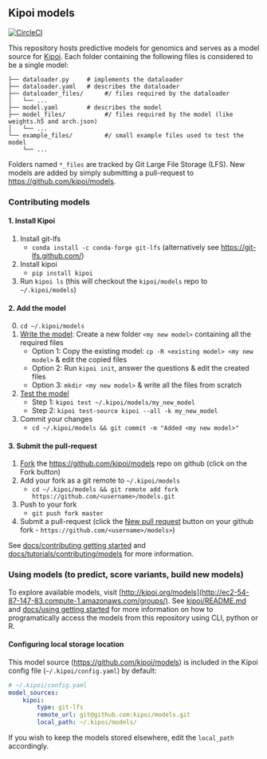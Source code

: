 ## Kipoi models

[![CircleCI](https://circleci.com/gh/kipoi/models.svg?style=svg&circle-token=ee92a92acb288e17399660e66603f700737e7382)](https://circleci.com/gh/kipoi/models)

This repository hosts predictive models for genomics and serves as a model source for [Kipoi](https://github.com/kipoi/kipoi). Each folder containing the following files is considered to be a single model:

```
├── dataloader.py     # implements the dataloader
├── dataloader.yaml   # describes the dataloader
├── dataloader_files/      #/ files required by the dataloader
│   └── ...
├── model.yaml        # describes the model
├── model_files/           #/ files required by the model (like weights.h5 and arch.json)
│   └── ...
└── example_files/         #/ small example files used to test the model
    └── ...
```

Folders named `*_files` are tracked by Git Large File Storage (LFS). New models are added by simply submitting a pull-request to <https://github.com/kipoi/models>.

### Contributing models

#### 1. Install Kipoi

1. Install git-lfs
    - `conda install -c conda-forge git-lfs` (alternatively see <https://git-lfs.github.com/>)
2. Install kipoi
    - `pip install kipoi`
3. Run `kipoi ls` (this will checkout the `kipoi/models` repo to `~/.kipoi/models`)

#### 2. Add the model

0. `cd ~/.kipoi/models`
1. [Write the model](#how-to-write-the-model): Create a new folder `<my new model>` containing all the required files
    - Option 1: Copy the existing model: `cp -R <existing model> <my new model>` & edit the copied files
	- Option 2: Run `kipoi init`, answer the questions & edit the created files
	- Option 3: `mkdir <my new model>` & write all the files from scratch
2. [Test the model](#how-to-test-the-model)
    - Step 1: `kipoi test ~/.kipoi/models/my_new_model`
	- Step 2: `kipoi test-source kipoi --all -k my_new_model`
3. Commit your changes
    - `cd ~/.kipoi/models && git commit -m "Added <my new model>"`

#### 3. Submit the pull-request

1. [Fork](https://guides.github.com/activities/forking/) the <https://github.com/kipoi/models> repo on github (click on the Fork button)
2. Add your fork as a git remote to `~/.kipoi/models`
    - `cd ~/.kipoi/models && git remote add fork https://github.com/<username>/models.git`
3. Push to your fork
    - `git push fork master`
4. Submit a pull-request (click the [New pull request](https://help.github.com/articles/creating-a-pull-request/) button on your github fork - `https://github.com/<username>/models>`)

See [docs/contributing getting started](http://ec2-54-87-147-83.compute-1.amazonaws.com/docs/contributing/01_Getting_started/) and [docs/tutorials/contributing/models](http://ec2-54-87-147-83.compute-1.amazonaws.com/docs/tutorials/contributing_models/) for more information.

### Using models (to predict, score variants, build new models)

To explore available models, visit [http://kipoi.org/models](http://ec2-54-87-147-83.compute-1.amazonaws.com/groups/). See [kipoi/README.md](https://github.com/kipoi/kipoi) and [docs/using getting started](http://ec2-54-87-147-83.compute-1.amazonaws.com/docs/using/01_Getting_started/) for more information on how to programatically access the models from this repository using CLI, python or R.

#### Configuring local storage location

This model source (https://github.com/kipoi/models) is included in the Kipoi config file (`~/.kipoi/config.yaml`) by default:

```yaml
# ~/.kipoi/config.yaml
model_sources:
    kipoi:
        type: git-lfs
        remote_url: git@github.com:kipoi/models.git
        local_path: ~/.kipoi/models/
```

If you wish to keep the models stored elsewhere, edit the `local_path` accordingly.
